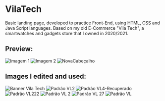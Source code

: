 # VilaTech
Basic landing page, developed to practice Front-End, using HTML, CSS and Java Script languages. Based on my old E-Commerce "Vila Tech", a smartwatches and gadgets store that I owned in 2020/2021.
##

## Preview:
![Imagem 1](https://user-images.githubusercontent.com/87238104/149430202-2f5d200d-0c47-41aa-b069-db01484e8f1e.png)
![Imagem 2](https://user-images.githubusercontent.com/87238104/149430209-290251ad-9909-4607-8eae-6c862b215361.png)
![NovaCabeçalho](https://user-images.githubusercontent.com/87238104/149430220-b0d0e4b7-22d8-495b-9a84-25423e9873b6.png)

## Images I edited and used:
![Banner Vila Tech](https://user-images.githubusercontent.com/87238104/149430245-86b60b8a-f14f-405b-8e1e-9a4048ce808a.png)
![Padrão VL2](https://user-images.githubusercontent.com/87238104/149430294-55b1b8d7-0a41-4156-a853-5555b48f8d1e.png)
![Padrão VL4-Recuperado](https://user-images.githubusercontent.com/87238104/149430302-03691781-0249-40eb-a33c-70095da26883.png)
![Padrão VL222](https://user-images.githubusercontent.com/87238104/149430309-afe864cf-392b-43e4-a3af-763935fd4cc0.png)
![Padrão VL 2](https://user-images.githubusercontent.com/87238104/149430310-ab27f832-8186-47a0-824b-b31b27912564.png)
![Padrão VL 27](https://user-images.githubusercontent.com/87238104/149430312-16b2cae9-95b3-46ce-8d44-e4d029f394b8.png)
![Padrão VL](https://user-images.githubusercontent.com/87238104/149430313-73be06d1-5ad7-4556-8d87-c1dfb17af3b0.png)
